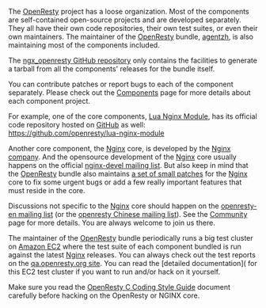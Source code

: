 <!---
    @title         Getting Involved
    @creator       Yichun Zhang
    @created       2013-08-03 04:25 GMT
    @modifier      Yichun Zhang
    @modifier_link yichun-zhang
    @modified      2013-08-03 04:42 GMT
    @changes       7
--->

The [OpenResty](openresty.html) project has a loose organization. Most of the
components are self-contained open-source projects and are developed separately.
They all have their own code repositories, their own test suites, or even their
own maintainers. The maintainer of the [OpenResty](openresty.html) bundle, [agentzh](yichun-zhang.html),
is also maintaining most of the components included.

The [ngx_openresty GitHub repository](https://github.com/agentzh/ngx_openresty/) only
contains the facilities to generate a tarball from all the components' releases
for the bundle itself.

You can contribute patches or report bugs to each of the component separately.
Please check out the [Components](components.html) page for more details about
each component project.

For example, one of the core components, [Lua Nginx Module](lua-nginx-module.html),
has its official code repository hosted on [GitHub](github.html) as well: https://github.com/openresty/lua-nginx-module

Another core component, the [Nginx](nginx.html) core, is developed by the [Nginx company](http://nginx.com).
And the opensource development of the [Nginx](nginx.html) core usually happens
on the official [nginx-devel mailing list](http://mailman.nginx.org/mailman/listinfo/nginx-devel).
But also keep in mind that the [OpenResty](openresty.html) bundle also maintains
[a set of small patches](https://github.com/agentzh/ngx_openresty/tree/master/patches/) for
the [Nginx](nginx.html) core to fix some urgent bugs or add a few really important
features that must reside in the core.

Discussions not specific to the [Nginx](nginx.html) core should happen on the
[openresty-en mailing list](https://groups.google.com/group/openresty-en) (or
the [openresty Chinese mailing list](https://groups.google.com/group/openresty)).
See the [Community](community.html) page for more details. You are always welcome
to join us there.

The maintainer of the [OpenResty](openresty.html) bundle periodically runs a
big test cluster on [Amazon EC2](http://aws.amazon.com/ec2/) where the test
suite of each component bundled is run against the latest [Nginx](nginx.html) releases.
You can always check out the test reports on the [qa.openresty.org site](http://qa.openresty.org).
You can read the [detailed documentation]( for this EC2 test cluster if you want
to run and/or hack on it yourself.

Make sure you read the [OpenResty C Coding Style Guide](c-coding-style-guide.html)
document carefully before hacking on the OpenResty or NGINX core.
